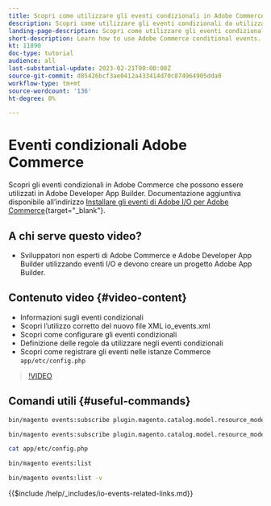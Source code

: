 ```yaml
---
title: Scopri come utilizzare gli eventi condizionali in Adobe Commerce
description: Scopri come utilizzare gli eventi condizionali da utilizzare in Adobe Developer App Builder.
landing-page-description: Scopri come utilizzare gli eventi condizionali di Adobe Commerce.
short-description: Learn how to use Adobe Commerce conditional events.
kt: 11890
doc-type: tutorial
audience: all
last-substantial-update: 2023-02-21T00:00:00Z
source-git-commit: d85426bcf3ae0412a433414d70c874964905dda0
workflow-type: tm+mt
source-wordcount: '136'
ht-degree: 0%

---
```



# Eventi condizionali Adobe Commerce

Scopri gli eventi condizionali in Adobe Commerce che possono essere utilizzati in Adobe Developer App Builder. Documentazione aggiuntiva disponibile all’indirizzo [Installare gli eventi di Adobe I/O per Adobe Commerce](https://developer.adobe.com/commerce/events/get-started/conditional-events/){target="_blank"}.

## A chi serve questo video?

* Sviluppatori non esperti di Adobe Commerce e Adobe Developer App Builder utilizzando eventi I/O e devono creare un progetto Adobe App Builder.

## Contenuto video {#video-content}

* Informazioni sugli eventi condizionali
* Scopri l’utilizzo corretto del nuovo file XML io_events.xml
* Scopri come configurare gli eventi condizionali
* Definizione delle regole da utilizzare negli eventi condizionali
* Scopri come registrare gli eventi nelle istanze Commerce `app/etc/config.php`

>[!VIDEO](https://video.tv.adobe.com/v/3415806?quality=12&learn=on)

## Comandi utili {#useful-commands}

```bash
bin/magento events:subscribe plugin.magento.catalog.model.resource_model.product.save --fields=sku --fields=qty --fields=category_id

bin/magento events:subscribe plugin.magento.catalog.model.resource_model.product.save_low_stock --parent=plugin.magento.catalog.model.resource_model.product.save --fields=sku --fields=qty --fields=category_id --rules="qty|lessThan|20" --rules="category_id|in|3,4,5"

cat app/etc/config.php

bin/magento events:list

bin/magento events:list -v
```

{{$include /help/_includes/io-events-related-links.md}}
